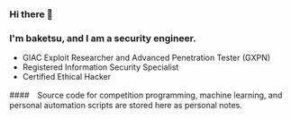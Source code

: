 ### Hi there 👋

<!--
**baketsu111/baketsu111** is a ✨ _special_ ✨ repository because its `README.md` (this file) appears on your GitHub profile.

Here are some ideas to get you started:

- 🔭 I’m currently working on ...
- 🌱 I’m currently learning ...
- 👯 I’m looking to collaborate on ...
- 🤔 I’m looking for help with ...
- 💬 Ask me about ...
- 📫 How to reach me: ...
- 😄 Pronouns: ...
- ⚡ Fun fact: ...
-->

### I'm baketsu, and I am a security engineer.
- GIAC Exploit Researcher and Advanced Penetration Tester (GXPN)
- Registered Information Security Specialist
- Certified Ethical Hacker

####　Source code for competition programming, machine learning, and personal automation scripts are stored here as personal notes.
